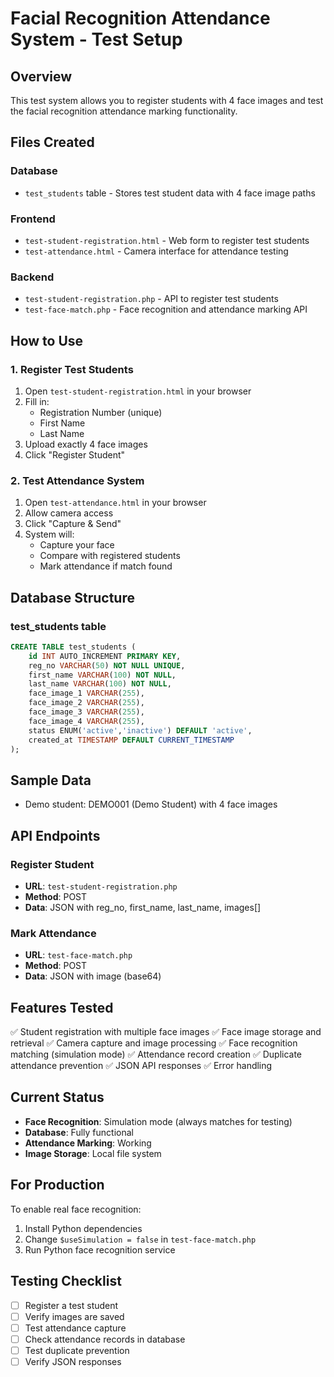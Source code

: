 # Facial Recognition Attendance System - Test Setup

## Overview
This test system allows you to register students with 4 face images and test the facial recognition attendance marking functionality.

## Files Created

### Database
- `test_students` table - Stores test student data with 4 face image paths

### Frontend
- `test-student-registration.html` - Web form to register test students
- `test-attendance.html` - Camera interface for attendance testing

### Backend
- `test-student-registration.php` - API to register test students
- `test-face-match.php` - Face recognition and attendance marking API

## How to Use

### 1. Register Test Students
1. Open `test-student-registration.html` in your browser
2. Fill in:
   - Registration Number (unique)
   - First Name
   - Last Name
3. Upload exactly 4 face images
4. Click "Register Student"

### 2. Test Attendance System
1. Open `test-attendance.html` in your browser
2. Allow camera access
3. Click "Capture & Send"
4. System will:
   - Capture your face
   - Compare with registered students
   - Mark attendance if match found

## Database Structure

### test_students table
```sql
CREATE TABLE test_students (
    id INT AUTO_INCREMENT PRIMARY KEY,
    reg_no VARCHAR(50) NOT NULL UNIQUE,
    first_name VARCHAR(100) NOT NULL,
    last_name VARCHAR(100) NOT NULL,
    face_image_1 VARCHAR(255),
    face_image_2 VARCHAR(255),
    face_image_3 VARCHAR(255),
    face_image_4 VARCHAR(255),
    status ENUM('active','inactive') DEFAULT 'active',
    created_at TIMESTAMP DEFAULT CURRENT_TIMESTAMP
);
```

## Sample Data
- Demo student: DEMO001 (Demo Student) with 4 face images

## API Endpoints

### Register Student
- **URL**: `test-student-registration.php`
- **Method**: POST
- **Data**: JSON with reg_no, first_name, last_name, images[]

### Mark Attendance
- **URL**: `test-face-match.php`
- **Method**: POST
- **Data**: JSON with image (base64)

## Features Tested

✅ Student registration with multiple face images
✅ Face image storage and retrieval
✅ Camera capture and image processing
✅ Face recognition matching (simulation mode)
✅ Attendance record creation
✅ Duplicate attendance prevention
✅ JSON API responses
✅ Error handling

## Current Status

- **Face Recognition**: Simulation mode (always matches for testing)
- **Database**: Fully functional
- **Attendance Marking**: Working
- **Image Storage**: Local file system

## For Production

To enable real face recognition:
1. Install Python dependencies
2. Change `$useSimulation = false` in `test-face-match.php`
3. Run Python face recognition service

## Testing Checklist

- [ ] Register a test student
- [ ] Verify images are saved
- [ ] Test attendance capture
- [ ] Check attendance records in database
- [ ] Test duplicate prevention
- [ ] Verify JSON responses